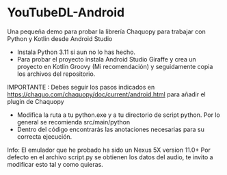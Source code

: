 # YouTubeDL-Android
Una pequeña demo para probar la librería Chaquopy para trabajar con Python y Kotlin desde Android Studio

- Instala Python 3.11 si aun no lo has hecho.
- Para probar el proyecto instala Android Studio Giraffe y crea un proyecto en Kotlin Groovy (Mi recomendación)
y seguidamente copia los archivos del repositorio.

IMPORTANTE :
  Debes seguir los pasos indicados en https://chaquo.com/chaquopy/doc/current/android.html para añadir el plugin de Chaquopy

- Modifica la ruta a tu python.exe y a tu directorio de script python. Por lo general se recomienda src/main/python
- Dentro del código encontrarás las anotaciones necesarias para su correcta ejecución.


Info: 
El emulador que he probado ha sido un Nexus 5X version 11.0+
Por defecto en el archivo script.py se obtienen los datos del audio, te invito a modificar esto tal y como quieras.

